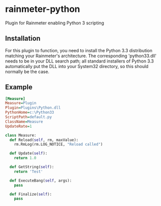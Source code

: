 rainmeter-python
================

Plugin for Rainmeter enabling Python 3 scripting

Installation
------------

For this plugin to function, you need to install the Python 3.3 distribution matching your Rainmeter's architecture.
The corresponding 'python33.dll' needs to be in your DLL search path; all standard installers of Python 3.3 automatically put the DLL into your System32 directory, so this should normally be the case.

Example
-------
```ini
[Measure]
Measure=Plugin
Plugin=Plugins\Python.dll
PythonHome=c:\Python33
ScriptPath=default.py
ClassName=Measure
UpdateRate=1
```

```python
class Measure:
  def Reload(self, rm, maxValue):
    rm.RmLog(rm.LOG_NOTICE, "Reload called")

  def Update(self):
    return 1.0

  def GetString(self):
    return 'Test'

  def ExecuteBang(self, args):
    pass

  def Finalize(self):
    pass
```
